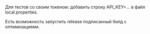 Для тестов со своим токеном: добавить строку API_KEY=... в файл local.properties.

Есть возможность запустить release подписанный билд с оптимизациями.
